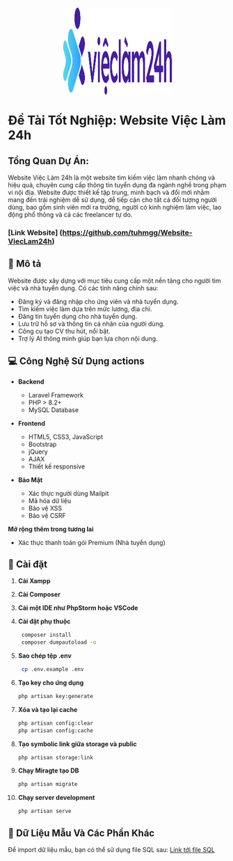 <p align="center"><a href="#" target="_blank"><img src="https://github.com/tuhmgg/Website-ViecLam24h/blob/master/public/image/logo-vieclam24h.png" width="250" height="200" alt="Logo"></a></p>



# Đề Tài Tốt Nghiệp: Website Việc Làm 24h 

## Tổng Quan Dự Án: 
Website Việc Làm 24h là một website tìm kiếm việc làm nhanh chóng và hiệu quả, chuyên cung cấp thông tin tuyển dụng đa ngành nghề trong phạm vi nội địa. Website được thiết kế tập trung, minh bạch và đổi mới nhằm mang đến trải nghiệm dễ sử dụng, dễ tiếp cận cho tất cả đối tượng người dùng, bao gồm sinh viên mới ra trường, người có kinh nghiệm làm việc, lao động phổ thông và cả các freelancer tự do.

### [Link Website] (https://github.com/tuhmgg/Website-ViecLam24h)

## 🎯 Mô tả
Website được xây dựng với mục tiêu cung cấp một nền tảng cho người tìm việc và nhà tuyển dụng. Có các tính năng chính sau:
- Đăng ký và đăng nhập cho ứng viên và nhà tuyển dụng.
- Tìm kiếm việc làm dựa trên mức lương, địa chỉ.
- Đăng tin tuyển dụng cho nhà tuyển dụng.
- Lưu trữ hồ sơ và thông tin cá nhân của người dùng.
- Công cụ tạo CV thu hút, nổi bật.
- Trợ lý AI thông minh giúp bạn lựa chọn nội dung.

## 💻 Công Nghệ Sử Dụng actions
- **Backend**
  - Laravel Framework
  - PHP > 8.2+
  - MySQL Database

- **Frontend**
  - HTML5, CSS3, JavaScript
  - Bootstrap
  - jQuery
  - AJAX
  - Thiết kế responsive

- **Bảo Mật**
  - Xác thực người dùng Mailpit
  - Mã hóa dữ liệu
  - Bảo vệ XSS
  - Bảo vệ CSRF
  
 **Mở rộng thêm trong tương lai**
  - Xác thực thanh toán gói Premium (Nhà tuyển dụng)

## 🎨 Cài đặt
1. **Cài Xampp**
   
3. **Cài Composer**

4. **Cài một IDE như PhpStorm hoặc VSCode**

5. **Cài đặt phụ thuộc**
   ```bash
    composer install
    composer dumpautoload -o
   ```
6. **Sao chép tệp .env**
   ```bash
    cp .env.example .env
    ```
9. **Tạo key cho ứng dụng**
    ```bash
    php artisan key:generate
    ```
9. **Xóa và tạo lại cache**
    ```bash
    php artisan config:clear
    php artisan config:cache
    ```
10. **Tạo symbolic link giữa storage và public**
    ```bash
    php artisan storage:link
    ```
11. **Chạy Miragte tạo DB**
    ```bash
    php artisan migrate

12. **Chạy server development**
    ```bash
    php artisan serve
    ```

## 🚀 Dữ Liệu Mẫu Và Các Phần Khác
Để import dữ liệu mẫu, bạn có thể sử dụng file SQL sau: [Link tới file SQL](laravel.sql)



